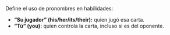 Define el uso de pronombres en habilidades:  
- **“Su jugador” (his/her/its/their):** quien jugó esa carta.
- **“Tú” (you):** quien controla la carta, incluso si es del oponente.